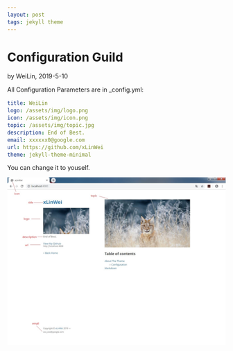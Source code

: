 ```yaml
---
layout: post
tags: jekyll theme
---
```


# Configuration Guild
by WeiLin,	2019-5-10

All Configuration Parameters are in _config.yml:
```yml
title: WeiLin
logo: /assets/img/logo.png
icon: /assets/img/icon.png
topic: /assets/img/topic.jpg
description: End of Best.
email: xxxxxx0@google.com
url: https://github.com/xLinWei
theme: jekyll-theme-minimal
```

You can change it to youself.

![img](config.jpg)